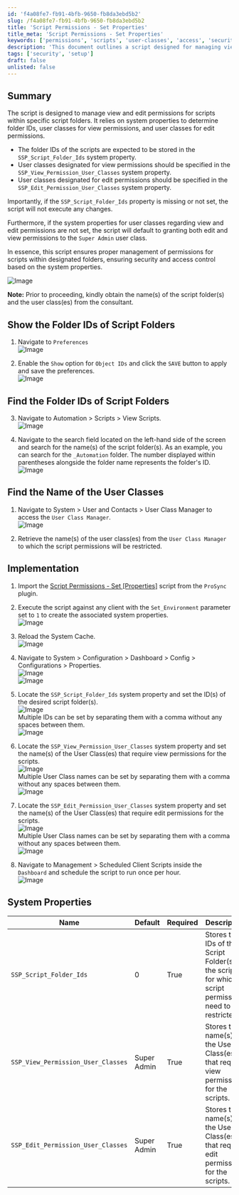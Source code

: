 ```yaml
---
id: 'f4a08fe7-fb91-4bfb-9650-fb8da3ebd5b2'
slug: /f4a08fe7-fb91-4bfb-9650-fb8da3ebd5b2
title: 'Script Permissions - Set Properties'
title_meta: 'Script Permissions - Set Properties'
keywords: ['permissions', 'scripts', 'user-classes', 'access', 'security']
description: 'This document outlines a script designed for managing view and edit permissions for scripts within specific folders. It details the necessary system properties, user classes, and implementation steps to ensure secure access control.'
tags: ['security', 'setup']
draft: false
unlisted: false
---
```


## Summary

The script is designed to manage view and edit permissions for scripts within specific script folders. It relies on system properties to determine folder IDs, user classes for view permissions, and user classes for edit permissions.

- The folder IDs of the scripts are expected to be stored in the `SSP_Script_Folder_Ids` system property.
- User classes designated for view permissions should be specified in the `SSP_View_Permission_User_Classes` system property.
- User classes designated for edit permissions should be specified in the `SSP_Edit_Permission_User_Classes` system property.

Importantly, if the `SSP_Script_Folder_Ids` property is missing or not set, the script will not execute any changes.

Furthermore, if the system properties for user classes regarding view and edit permissions are not set, the script will default to granting both edit and view permissions to the `Super Admin` user class.

In essence, this script ensures proper management of permissions for scripts within designated folders, ensuring security and access control based on the system properties.

![Image](../../../static/img/docs/f4a08fe7-fb91-4bfb-9650-fb8da3ebd5b2/image_1.webp)

**Note:** Prior to proceeding, kindly obtain the name(s) of the script folder(s) and the user class(es) from the consultant.

## Show the Folder IDs of Script Folders

1. Navigate to `Preferences`  
   ![Image](../../../static/img/docs/f4a08fe7-fb91-4bfb-9650-fb8da3ebd5b2/image_2.webp)

2. Enable the `Show` option for `Object IDs` and click the `SAVE` button to apply and save the preferences.  
   ![Image](../../../static/img/docs/f4a08fe7-fb91-4bfb-9650-fb8da3ebd5b2/image_3.webp)

## Find the Folder IDs of Script Folders

3. Navigate to Automation > Scripts > View Scripts.  
   ![Image](../../../static/img/docs/f4a08fe7-fb91-4bfb-9650-fb8da3ebd5b2/image_4.webp)

4. Navigate to the search field located on the left-hand side of the screen and search for the name(s) of the script folder(s). As an example, you can search for the `_Automation` folder. The number displayed within parentheses alongside the folder name represents the folder's ID.  
   ![Image](../../../static/img/docs/f4a08fe7-fb91-4bfb-9650-fb8da3ebd5b2/image_5.webp)

## Find the Name of the User Classes

1. Navigate to System > User and Contacts > User Class Manager to access the `User Class Manager`.  
   ![Image](../../../static/img/docs/f4a08fe7-fb91-4bfb-9650-fb8da3ebd5b2/image_6.webp)

2. Retrieve the name(s) of the user class(es) from the `User Class Manager` to which the script permissions will be restricted.

## Implementation

1. Import the [Script Permissions - Set [Properties]](/docs/f4a08fe7-fb91-4bfb-9650-fb8da3ebd5b2) script from the `ProSync` plugin.

2. Execute the script against any client with the `Set_Environment` parameter set to `1` to create the associated system properties.  
   ![Image](../../../static/img/docs/f4a08fe7-fb91-4bfb-9650-fb8da3ebd5b2/image_8.webp)

3. Reload the System Cache.  
   ![Image](../../../static/img/docs/f4a08fe7-fb91-4bfb-9650-fb8da3ebd5b2/image_9.webp)

4. Navigate to System > Configuration > Dashboard > Config > Configurations > Properties.  
   ![Image](../../../static/img/docs/f4a08fe7-fb91-4bfb-9650-fb8da3ebd5b2/image_10.webp)  
   ![Image](../../../static/img/docs/f4a08fe7-fb91-4bfb-9650-fb8da3ebd5b2/image_11.webp)

5. Locate the `SSP_Script_Folder_Ids` system property and set the ID(s) of the desired script folder(s).  
   ![Image](../../../static/img/docs/f4a08fe7-fb91-4bfb-9650-fb8da3ebd5b2/image_12.webp)  
   Multiple IDs can be set by separating them with a comma without any spaces between them.  
   ![Image](../../../static/img/docs/f4a08fe7-fb91-4bfb-9650-fb8da3ebd5b2/image_13.webp)

6. Locate the `SSP_View_Permission_User_Classes` system property and set the name(s) of the User Class(es) that require view permissions for the scripts.  
   ![Image](../../../static/img/docs/f4a08fe7-fb91-4bfb-9650-fb8da3ebd5b2/image_14.webp)  
   Multiple User Class names can be set by separating them with a comma without any spaces between them.  
   ![Image](../../../static/img/docs/f4a08fe7-fb91-4bfb-9650-fb8da3ebd5b2/image_15.webp)

7. Locate the `SSP_Edit_Permission_User_Classes` system property and set the name(s) of the User Class(es) that require edit permissions for the scripts.  
   ![Image](../../../static/img/docs/f4a08fe7-fb91-4bfb-9650-fb8da3ebd5b2/image_16.webp)  
   Multiple User Class names can be set by separating them with a comma without any spaces between them.  
   ![Image](../../../static/img/docs/f4a08fe7-fb91-4bfb-9650-fb8da3ebd5b2/image_17.webp)

8. Navigate to Management > Scheduled Client Scripts inside the `Dashboard` and schedule the script to run once per hour.  
   ![Image](../../../static/img/docs/f4a08fe7-fb91-4bfb-9650-fb8da3ebd5b2/image_18.webp)

## System Properties

| Name                          | Default      | Required | Description                                                                                               |
|-------------------------------|--------------|----------|-----------------------------------------------------------------------------------------------------------|
| `SSP_Script_Folder_Ids`       | 0            | True     | Stores the IDs of the Script Folder(s) of the scripts for which script permissions need to be restricted. |
| `SSP_View_Permission_User_Classes` | Super Admin | True     | Stores the name(s) of the User Class(es) that require view permissions for the scripts.                  |
| `SSP_Edit_Permission_User_Classes` | Super Admin | True     | Stores the name(s) of the User Class(es) that require edit permissions for the scripts.                  |